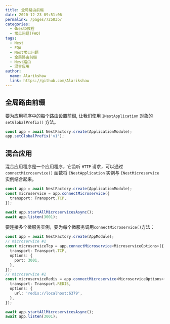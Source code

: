 ```yaml
---
title: 全局路由前缀
date: 2020-12-23 09:51:06
permalink: /pages/72503b/
categories:
  - 《Nest》教程
  - 常见问题(FAQ)
tags:
  - Nest
  - FQA
  - Nest常见问题
  - 全局路由前缀
  - Nest路由
  - 混合应用
author: 
  name: Alarikshaw
  link: https://github.com/Alarikshaw
---
```


## 全局路由前缀

要为应用程序中的每个路由设置前缀, 让我们使用 `INestApplication` 对象的 `setGlobalPrefix()` 方法。

```typescript
const app = await NestFactory.create(ApplicationModule);
app.setGlobalPrefix('v1');
```

## 混合应用

混合应用程序是一个应用程序，它监听 `HTTP` 请求，可以通过 `connectMicroservice()` 函数将 `INestApplication` 实例与 `INestMicroservice` 实例结合起来。

```typescript
const app = await NestFactory.create(ApplicationModule);
const microservice = app.connectMicroservice({
  transport: Transport.TCP,
});

await app.startAllMicroservicesAsync();
await app.listen(3001);
```

要连接多个微服务实例，要为每个微服务调用`connectMicroservice()`方法：

```typescript
const app = await NestFactory.create(AppModule);
// microservice #1
const microserviceTcp = app.connectMicroservice<MicroserviceOptions>({
  transport: Transport.TCP,
  options: {
    port: 3001,
  },
});
// microservice #2
const microserviceRedis = app.connectMicroservice<MicroserviceOptions>({
  transport: Transport.REDIS,
  options: {
    url: 'redis://localhost:6379',
  },
});

await app.startAllMicroservicesAsync();
await app.listen(3001);
```